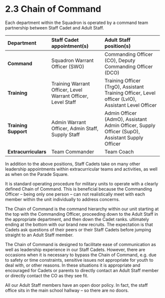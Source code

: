 # 2.3 Chain of Command

Each department within the Squadron is operated by a command team partnership between Staff Cadet and Adult Staff.

| Department | Staff Cadet appointment\(s\) | Adult Staff position\(s\) |
| :--- | :--- | :--- |
| **Command** | Squadron Warrant Officer \(SWO\) | Commanding Officer \(CO\), Deputy Commanding Officer \(DCO\) |
| **Training** | Training Warrant Officer, Level Warrant Officer, Level Staff| Training Officer \(TrgO\), Assistant Training Officer, Level officer \(LvlO\), Assistant Level Officer|
| **Training Support** | Admin Warrant Officer, Admin Staff, Supply Staff | Admin Officer \(AdmO\), Assistant Admin Officer, Supply Officer \(SupO\), Assistant Supply Officer |
| **Extracurriculars** |  Team Commander | Team Coach |

In addition to the above positions, Staff Cadets take on many other leadership appointments within extracurricular teams and activities, as well as when on the Parade Square.

It is standard operating procedure for military units to operate with a clearly defined Chain of Command. This is beneficial because the Commanding Officer – being only one person – can not realistically meet with each member within the unit individually to address concerns.

The Chain of Command is the command hierarchy within our unit starting at the top with the Commanding Officer, proceeding down to the Adult Staff in the appropriate department, and then down the Cadet ranks. ultimately ending at the bottom with our brand new recruits. The expectation is that Cadets ask questions of their peers or their Staff Cadets before jumping straight to an Adult Staff member.

The Chain of Command is designed to facilitate ease of communication as well as leadership experience in our Staff Cadets. However, there are occasions when it is necessary to bypass the Chain of Command, e.g. due to safety or time constraints, sensitive issues not appropriate for youth to deal with, or other reasons. In these situations it is appropriate and encouraged for Cadets or parents to directly contact an Adult Staff member or directly contact the CO as they see fit.

All our Adult Staff members have an open door policy. In fact, the staff office sits in the main school hallway – so there are no doors.

